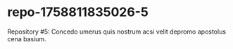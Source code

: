 # repo-1758811835026-5
Repository #5: Concedo umerus quis nostrum acsi velit depromo apostolus cena basium.
